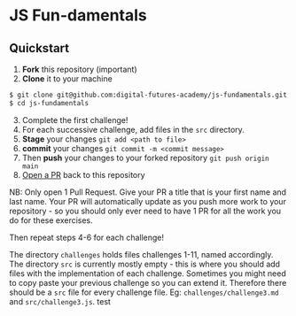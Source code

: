 # JS Fun-damentals

## Quickstart

1. **Fork** this repository (important)
2. **Clone** it to your machine

```sh
$ git clone git@github.com:digital-futures-academy/js-fundamentals.git
$ cd js-fundamentals
```
3. Complete the first challenge!
4. For each successive challenge, add files in the `src` directory.
5. **Stage** your changes `git add <path to file>`
6. **commit** your changes `git commit -m <commit message>`
7. Then **push** your changes to your forked repository `git push origin main`
8. [Open a PR](https://docs.github.com/en/github/collaborating-with-issues-and-pull-requests/creating-a-pull-request) back to this repository

NB: Only open 1 Pull Request. Give your PR a title that is your first name and last name. Your PR will automatically update as you push more work to your repository - so you should only ever need to have 1 PR for all the work you do for these exercises.

Then repeat steps 4-6 for each challenge!

The directory `challenges` holds files challenges 1-11, named accordingly. The directory `src` is currently mostly empty - this is where you should add files with the implementation of each challenge. Sometimes you might need to copy paste your previous challenge so you can extend it. Therefore there should be a `src` file for every challenge file. Eg: `challenges/challenge3.md` and `src/challenge3.js`.
test
